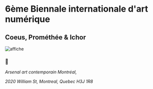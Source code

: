 # 6ème Biennale internationale d'art numérique
## Coeus, Prométhée & Ichor

![affiche](https://github.com/mrjacksonsapien/H23_TIM_inspirations_SOLTAN/blob/main/BIAN/medias/photos/affiche_BIAN.jpg)


### 📍

*Arsenal art contemporain Montréal,*  

*2020 William St, Montreal, Quebec H3J 1R8*

